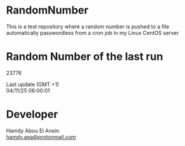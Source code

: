 # RandomNumber    
This is a test repository where a random number is pushed to a file automatically passwordless from a cron job in my Linux CentOS server    
# Random Number of the last run   
23776
      
Last update (GMT +1)    
04/11/25 06:00:01
# Developer    
Hamdy Abou El Anein   
hamdy.aea@protonmail.com
